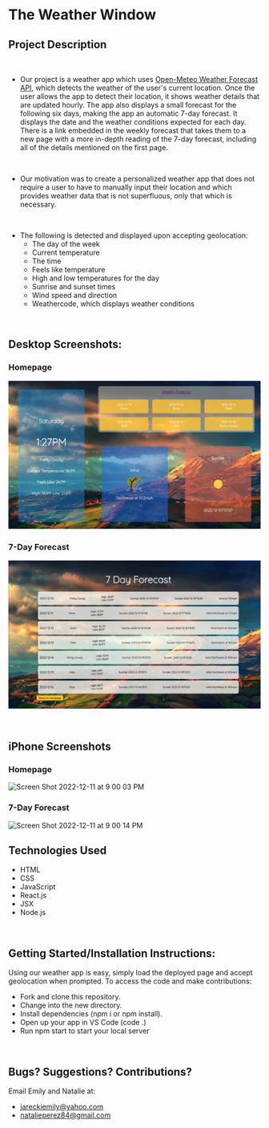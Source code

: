 # The Weather Window

## Project Description
<br/>

- Our project is a weather app which uses [Open-Meteo Weather Forecast API](https://open-meteo.com/en/docs), which detects the weather of the user's current location. Once the user allows the app to detect their location, it shows weather details that are updated hourly. The app also displays a small forecast for the following six days, making the app an automatic 7-day forecast. It displays the date and the weather conditions expected for each day. There is a link embedded in the weekly forecast that takes them to a new page with a more in-depth reading of the 7-day forecast, including all of the details mentioned on the first page. 
<br/>

- Our motivation was to create a personalized weather app that does not require a user to have to manually input their location and which provides weather data that is not superfluous, only that which is necessary. 
<br/>

- The following is detected and displayed upon accepting geolocation: 
    -   The day of the week
    -   Current temperature
    -   The time
    -   Feels like temperature
    -   High and low temperatures for the day
    -   Sunrise and sunset times
    -   Wind speed and direction
    -   Weathercode, which displays weather conditions 
    
<br/>

## Desktop Screenshots:
### Homepage
![Homepage](./assets/Screen%20Shot%20Homepage.png)
<br/>

### 7-Day Forecast
![7-Day Forecast](./assets/Screen%20Shot%207Day%20Forecast.png)

<br/>

## iPhone Screenshots
### Homepage
<img width="373" alt="Screen Shot 2022-12-11 at 9 00 03 PM" src="https://user-images.githubusercontent.com/107048020/206951789-d46fff7f-8b83-429f-a175-f5a046407bfd.png">

<br/>

### 7-Day Forecast
<img width="375" alt="Screen Shot 2022-12-11 at 9 00 14 PM" src="https://user-images.githubusercontent.com/107048020/206951860-9c9a1524-8e4a-4998-9590-4a927fbe6272.png">

## Technologies Used
- HTML
- CSS
- JavaScript
- React.js
- JSX
- Node.js

<br/>

## Getting Started/Installation Instructions:

Using our weather app is easy, simply load the deployed page and accept geolocation when prompted. To access the code and make contributions:
- Fork and clone this repository.
- Change into the new directory.
- Install dependencies (npm i or npm install).
- Open up your app in VS Code (code .)
- Run npm start to start your local server

<br/>

## Bugs? Suggestions? Contributions? 
Email Emily and Natalie at: 
<br/>
- jareckiemily@yahoo.com
- natalieperez84@gmail.com
